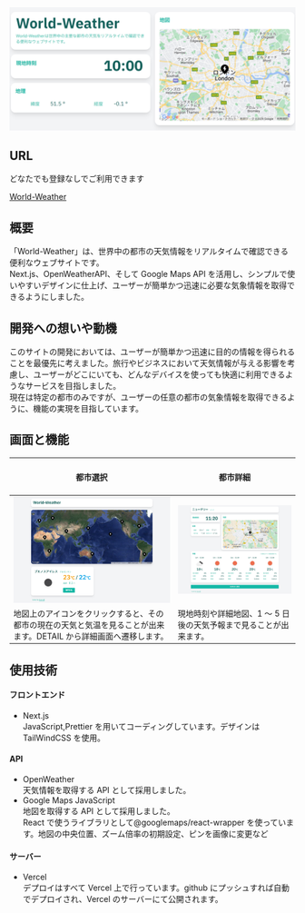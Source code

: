 ![](public/WorldWeatherTop.png)

## URL

どなたでも登録なしでご利用できます

[World-Weather](https://world-weather-zeta.vercel.app/world)

## 概要

「World-Weather」は、世界中の都市の天気情報をリアルタイムで確認できる便利なウェブサイトです。<br>
Next.js、OpenWeatherAPI、そして Google Maps API を活用し、シンプルで使いやすいデザインに仕上げ、ユーザーが簡単かつ迅速に必要な気象情報を取得できるようにしました。

## 開発への想いや動機

このサイトの開発においては、ユーザーが簡単かつ迅速に目的の情報を得られることを最優先に考えました。旅行やビジネスにおいて天気情報が与える影響を考慮し、ユーザーがどこにいても、どんなデバイスを使っても快適に利用できるようなサービスを目指しました。<br>
現在は特定の都市のみですが、ユーザーの任意の都市の気象情報を取得できるように、機能の実現を目指しています。

## 画面と機能

| <h4 style="text-align:center;">都市選択</h4> | <h4 style="text-align:center;">都市詳細</h4> |
|---|---|
| <img src="public/WorldWeatherWorld.png" width="600"> | <img src="public/WorldWeatherCity.png" width="600"> |
| 地図上のアイコンをクリックすると、その都市の現在の天気と気温を見ることが出来ます。DETAIL から詳細画面へ遷移します。 | 現地時刻や詳細地図、1 ～ 5 日後の天気予報まで見ることが出来ます。 |

## 使用技術

#### フロントエンド

- Next.js
  <br>
  JavaScript,Prettier を用いてコーディングしています。デザインは TailWindCSS を使用。

#### API

- OpenWeather
  <br>
  天気情報を取得する API として採用しました。
- Google Maps JavaScript
  <br>
  地図を取得する API として採用しました。<br>React で使うライブラリとして@googlemaps/react-wrapper を使っています。地図の中央位置、ズーム倍率の初期設定、ピンを画像に変更など

#### サーバー

- Vercel
  <br>
  デプロイはすべて Vercel 上で行っています。github にプッシュすれば自動でデプロイされ、Vercel のサーバーにて公開されます。
